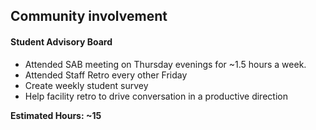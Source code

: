 ## Community involvement

#### Student Advisory Board

- Attended SAB meeting on Thursday evenings for ~1.5 hours a week.
- Attended Staff Retro every other Friday
- Create weekly student survey
- Help facility retro to drive conversation in  a productive direction

__Estimated Hours: ~15__ 
